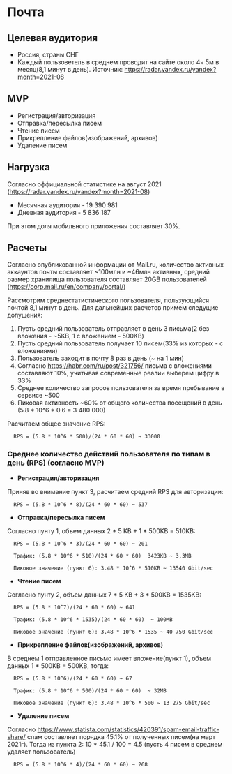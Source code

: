 # Почта
## Целевая аудитория
- Россия, страны СНГ
- Каждый пользоветель в среднем проводит на сайте около 4ч 5м в месяц(8,1 минут в день). Источник: https://radar.yandex.ru/yandex?month=2021-08
## MVP
- Регистрация/авторизация
- Отправка/пересылка писем
- Чтение писем
- Прикрепление файлов(изображений, архивов)
- Удаление писем

## Нагрузка
Согласно оффициальной статистике на август 2021 (https://radar.yandex.ru/yandex?month=2021-08)
- Месячная аудитория - 19 390 981
- Дневная аудитория - 5 836 187
  
При этом доля мобильного приложения составляет 30%.

## Расчеты
Согласно опубликованной информации от Mail.ru, количество активных аккаунтов почты составляет ~100млн и ~46млн активных, 
средний размер хранилища пользователя составляет 20GB пользователей (https://corp.mail.ru/en/company/portal/)

Рассмотрим среднестатистического пользователя, пользующийся почтой 8,1 минут в день. 
Для дальнейших расчетов примем следущие допущения:
1) Пусть средний пользователь отправляет в день 3 письма(2 без вложения - ~5KB, 1 c вложением - 500KB)
2) Пусть средний пользователь получает 10 писем(33% из которых - с вложениями)  
3) Пользователь заходит в почту 8 раз в день (~ на 1 мин)   
4) Согласно https://habr.com/ru/post/321756/ письма с вложениями составляют 10%, учитывая современные реалии выберем цифру в 33%
5) Среднее количество запросов пользователя за время пребывание в сервисе ~500
6) Пиковая активность ~60% от общего количества посещений в день (5.8 * 10^6 * 0.6 = 3 480 000)

Расчитаем общее значение RPS:

      RPS = (5.8 * 10^6 * 500)/(24 * 60 * 60) ~ 33000

### Среднее количество действий пользователя по типам в день (RPS) (согласно MVP)

 - <b>Регистрация/авторизация</b>

Приняв во внимание пункт 3, расчитаем средний RPS для авторизации:

      RPS = (5.8 * 10^6 * 8)/(24 * 60 * 60) ~ 537

- <b>Отправка/пересылка писем</b>

Согласно пунту 1, объем данных 2 * 5 KB + 1 * 500KB = 510KB:

      RPS = (5.8 * 10^6 * 3)/(24 * 60 * 60) ~ 201

      Трафик: (5.8 * 10^6 * 510)/(24 * 60 * 60)  3423KB ~ 3,3MB

      Пиковое значение (пункт 6): 3.48 * 10^6 * 510KB ~ 13540 Gbit/sec

- <b>Чтение писем</b>

Согласно пунту 2, объем данных 7 * 5 KB + 3 * 500KB = 1535KB:

      RPS = (5.8 * 10^7)/(24 * 60 * 60) ~ 641

      Трафик: (5.8 * 10^6 * 1535)/(24 * 60 * 60)  ~ 100MB

      Пиковое значение (пункт 6): 3.48 * 10^6 * 1535 ~ 40 750 Gbit/sec

- <b>Прикрепление файлов(изображений, архивов)</b>

В среднем 1 отправленное письмо имеет вложение(пункт 1), объем данных 1 * 500KB = 500KB, тогда:

      RPS = (5.8 * 10^6)/(24 * 60 * 60) ~ 67

      Трафик: (5.8 * 10^6 * 500)/(24 * 60 * 60)  ~ 32MB

      Пиковое значение (пункт 6): 3.48 * 10^6 * 500 ~ 13 275 Gbit/sec

- <b>Удаление писем</b>

Согласно https://www.statista.com/statistics/420391/spam-email-traffic-share/ спам составляет порядка 45.1% от 
полученных писем(на март 2021г). Тогда из пункта 2: 10 * 45.1 / 100 = 4.5 (пусть 4 писем в среднем удаляет пользователь)

      RPS = (5.8 * 10^6 * 4)/(24 * 60 * 60) ~ 268
